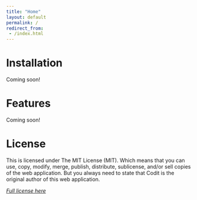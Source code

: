 ```yaml
---
title: "Home"
layout: default
permalink: /
redirect_from:
 - /index.html
---
```


# Installation

Coming soon!

# Features

Coming soon!

# License
This is licensed under The MIT License (MIT). Which means that you can use, copy, modify, merge, publish, distribute, sublicense, and/or sell copies of the web application. But you always need to state that Codit is the original author of this web application.

*[Full license here](https://github.com/arcus-azure/arcus.templates/blob/master/LICENSE)*
